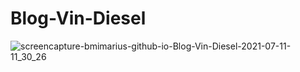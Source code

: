 # Blog-Vin-Diesel

![screencapture-bmimarius-github-io-Blog-Vin-Diesel-2021-07-11-11_30_26](https://user-images.githubusercontent.com/54853098/125188780-c0c5c100-e23d-11eb-81b3-8bc36971a876.jpg)

